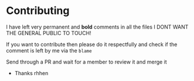 # Contributing

I have left very permanent and <b>bold</b> comments in all the files I DONT WANT THE GENERAL PUBLIC TO TOUCH!

If you want to contribute then please do it respectfully and check if the comment is left by me via the `blame`

Send through a PR and wait for a member to review it and merge it

 - Thanks rhhen

